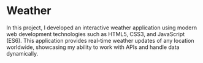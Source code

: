 # Weather
In this project, I developed an interactive weather application using modern web development technologies such as HTML5,
CSS3, and JavaScript (ES6).
This application provides real-time weather updates of any location worldwide, showcasing my ability to work with APIs and
handle data dynamically.
